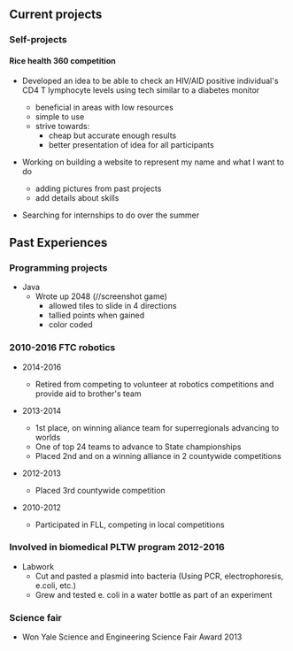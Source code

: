 ## Current projects

<!---### Joined quality of life to work on:- sensors required by a place (need to find out where/who). They need to include less sensors when they measure people's/objects movement as currently the use too many for the data actually needed. The project will focus mainly on programming. - stroller needed by a mother with 2 children with cerebral paralysis ages 5 and 7. She is requesting a lightweight stroller allowing here to take the children out on her own and allow them to sit side by side. The project will rely on mainly the mechanical aspects of a stroller ### Joined engineers without borders to work on: - project that is trying to build an aeroponics system. This project is nearly complete, just require fixes in software and bugs--->

### Self-projects

#### Rice health 360 competition

- Developed an idea to be able to check an HIV/AID positive individual's CD4 T lymphocyte levels using tech similar to a diabetes monitor
  - beneficial in areas with low resources
  - simple to use
  - strive towards: 
    - cheap but accurate enough results
    - better presentation of idea for all participants

- Working on building a website to represent my name and what I want to do
  - adding pictures from past projects
  - add details about skills

- Searching for internships to do over the summer

## Past Experiences

### Programming projects
* Java
  * Wrote up 2048 (//screenshot game)
    * allowed tiles to slide in 4 directions
    * tallied points when gained
    * color coded
   
### 2010-2016 FTC robotics
* 2014-2016
  * Retired from competing to volunteer at robotics competitions and provide aid to brother's team

* 2013-2014 
  * 1st place, on winning aliance team for superregionals advancing to worlds
  * One of top 24 teams to advance to State championships
  * Placed 2nd and on a winning alliance in 2 countywide competitions

* 2012-2013 
  * Placed 3rd countywide competition
  
* 2010-2012
  * Participated in FLL, competing in local competitions

### Involved in biomedical PLTW program 2012-2016
* Labwork
  * Cut and pasted a plasmid into bacteria (Using PCR, electrophoresis, e.coli, etc.)
  * Grew and tested e. coli in a water bottle as part of an experiment
  
### Science fair

* Won Yale Science and Engineering Science Fair Award 2013

